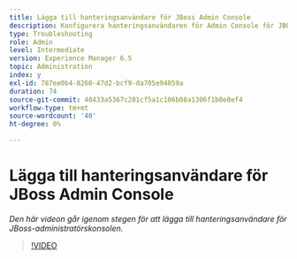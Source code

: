 ```yaml
---
title: Lägga till hanteringsanvändare för JBoss Admin Console
description: Konfigurera hanteringsanvändaren för Admin Console för JBOSS
type: Troubleshooting
role: Admin
level: Intermediate
version: Experience Manager 6.5
topic: Administration
index: y
exl-id: 787ee0b4-8260-47d2-bcf9-da705e94859a
duration: 74
source-git-commit: 48433a5367c281cf5a1c106b08a1306f1b0e8ef4
workflow-type: tm+mt
source-wordcount: '40'
ht-degree: 0%

---
```


# Lägga till hanteringsanvändare för JBoss Admin Console

*Den här videon går igenom stegen för att lägga till hanteringsanvändare för JBoss-administratörskonsolen.*

>[!VIDEO](https://video.tv.adobe.com/v/335484?quality=12&learn=on)
